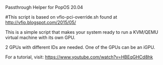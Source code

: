 Passthrough Helper for PopOS 20.04

#This script is based on vfio-pci-override.sh found at http://vfio.blogspot.com/2015/05/

This is a simple script that makes your system ready to run a KVM/QEMU virtual machine with its own GPU.

2 GPUs with different IDs are needed. One of the GPUs can be an iGPU.

For a tutorial, visit: https://www.youtube.com/watch?v=HBEqGHCd8hk
